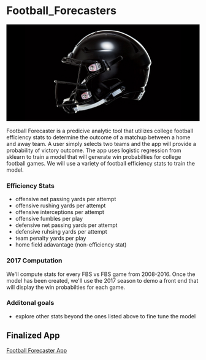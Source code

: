 # Football_Forecasters
![](https://github.com/Roachns/Football_Forecasters/blob/master/static/assets/helmet5.jpeg)

Football Forecaster is a predicive analytic tool that utilizes college football efficiency stats to determine the outcome of a matchup between a home and away team. A user simply selects two teams and the app will provide a probability of victory outcome. The app uses logistic regression from sklearn to train a model that will generate win probabilties for college football games.  We will use a variety of football efficiency stats to train the model.  

### Efficiency Stats
* offensive net passing yards per attempt
* offensive rushing yards per attempt
* offensive interceptions per attempt
* offensive fumbles per play
* defensive net passing yards per attempt
* defensive ruhsing yards per attempt
* team penalty yards per play
* home field adavantage (non-efficiency stat)

### 2017 Computation
We'll compute stats for every FBS vs FBS game from 2008-2016.  Once the model has been created, we'll use the 2017 season to demo a front end that will display the win probabilties for each game.

### Additonal goals
* explore other stats beyond the ones listed above to fine tune the model

## Finalized App
[Football Forecaster App](https://afternoon-sierra-74595.herokuapp.com/)
